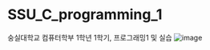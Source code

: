 # SSU_C_programming_1
숭실대학교 컴퓨터학부 1학년 1학기, 프로그래밍1 및 실습
![image](https://user-images.githubusercontent.com/68009525/111608645-cb86c100-881c-11eb-9b5a-e12c0645845b.png)

